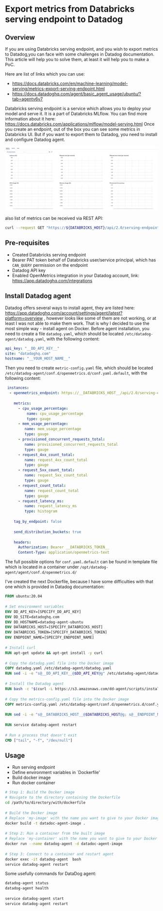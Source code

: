 # Export metrics from Databricks serving endpoint to Datadog

## Overview

If you are using Databricks serving endpoint, and you wish to export metrics to Datadog,you can face with some challenges in Datadog documentation. This article will help you to solve them, at least it will help you to make a PoC. 

Here are list of links which you can use:
- https://docs.databricks.com/en/machine-learning/model-serving/metrics-export-serving-endpoint.html
- https://docs.datadoghq.com/agent/basic_agent_usage/ubuntu/?tab=agentv6v7

Databricks serving endpoint is a service which allows you to deploy your model and serve it. It is a part of Databricks MLflow. You can find more information about it here: https://docs.databricks.com/applications/mlflow/model-serving.html
Once you create an endpoint, out of the box you can see some metrics in Databricks UI. But if you want to export them to Datadog, you need to install and configure Datadog agent.

![metrics_from_UI.png](artifacts%2F005%2Fmetrics_from_UI.png)

also list of metrics can be received via REST API:
```bash
curl --request GET "https://${DATABRICKS_HOST}/api/2.0/serving-endpoints/{endpoint_name}/metrics" --header "Authorization: Bearer ${DATABRICKS_TOKEN}"
```

## Pre-requisites
- Created Databricks serving endpoint
- Bearer PAT token behalf of Databricks user/service principal, which has `CAN_QUERY` permission on the endpoint
- Datadog API key
- Enabled OpenMetrics integration in your Datadog account, link: https://app.datadoghq.com/integrations

## Install Datadog agent
Datadog offers several ways to install agent, they are listed here: https://app.datadoghq.com/account/settings/agent/latest?platform=overview , however looks like some of them are not working, or at least I was not able to make them work. That is why I decided to use the most simple way - install agent on Docker.
Before agent installation, you need to create a file `datadog.yaml`, which should be located `/etc/datadog-agent/datadog.yaml`, with the following content:
```yaml
api_key: "__DD_API_KEY__"
site: "datadoghq.com"
hostname: "__YOUR_HOST_NAME__"
```

Then you need to create `metric-config.yaml` file, which should be located `/etc/datadog-agent/conf.d/openmetrics.d/conf.yaml.default`, with the following content:
```yaml
 instances:
  - openmetrics_endpoint: https://__DATABRICKS_HOST__/api/2.0/serving-endpoints/__ENDPOINT_NAME__/metrics

    metrics:
      - cpu_usage_percentage:
          name: cpu_usage_percentage
          type: gauge
      - mem_usage_percentage:
         name: mem_usage_percentage
         type: gauge
      - provisioned_concurrent_requests_total:
         name: provisioned_concurrent_requests_total
         type: gauge
      - request_4xx_count_total:
         name: request_4xx_count_total
         type: gauge
      - request_5xx_count_total:
         name: request_5xx_count_total
         type: gauge
      - request_count_total:
         name: request_count_total
         type: gauge
      - request_latency_ms:
         name: request_latency_ms
         type: histogram

    tag_by_endpoint: false

    send_distribution_buckets: true

    headers:
      Authorization: Bearer __DATABRICKS_TOKEN__
      Content-Type: application/openmetrics-text
```
The full possible options for `conf.yaml.default` can be found in template file which is located in a container under `/opt/datadog-agent/agent/conf.d/openmetrics.d/`

I've created the next Dockerfile, because I have some difficulties with that one which is provided in Datadog documentation:

```dockerfile
FROM ubuntu:20.04

# Set environment variables
ENV DD_API_KEY=[SPECIFY_DD_API_KEY]
ENV DD_SITE=datadoghq.com
ENV DD_HOSTNAME=datadog-agent-ubuntu
ENV DATABRICKS_HOST=[SPECIFY_DATABRICKS_HOST]
ENV DATABRICKS_TOKEN=[SPECIFY_DATABRICKS_TOKEN]
ENV ENDPOINT_NAME=[SPECIFY_ENDPOINT_NAME]

# Install curl
RUN apt-get update && apt-get install -y curl

# Copy the datadog.yaml file into the Docker image
COPY datadog.yaml /etc/datadog-agent/datadog.yaml
RUN sed -i -e "s@__DD_API_KEY__@$DD_API_KEY@g" /etc/datadog-agent/datadog.yaml

# Install the Datadog agent
RUN bash -c "$(curl -L https://s3.amazonaws.com/dd-agent/scripts/install_script_agent7.sh)"

# Copy the metrics-config.yaml file into the Docker image
COPY metrics-config.yaml /etc/datadog-agent/conf.d/openmetrics.d/conf.yaml.default

RUN sed -i -e "s@__DATABRICKS_HOST__@$DATABRICKS_HOST@g; s@__ENDPOINT_NAME__@$ENDPOINT_NAME@g; s@__DATABRICKS_TOKEN__@$DATABRICKS_TOKEN@g; " /etc/datadog-agent/conf.d/openmetrics.d/conf.yaml.default

RUN service datadog-agent restart

# Run a process that doesn't exit
CMD ["tail", "-f", "/dev/null"]
```

## Usage
- Run serving endpoint
- Define environment variables in `Dockerfile'
- Build docker image
- Run docker container
```bash
# Step 1: Build the Docker image
# Navigate to the directory containing the Dockerfile
cd /path/to/directory/with/dockerfile

# Build the Docker image
# Replace 'my-image' with the name you want to give to your Docker image
docker build -t datadoc-agent-image .

# Step 2: Run a container from the built image
# Replace 'my-container' with the name you want to give to your Docker container
docker run --name datadog-agent -d datadoc-agent-image

# Step 3: Connect to a container and restart agent
docker exec -it datadog-agent  bash
service datadog-agent restart
```


Some usefully commands for DataDog agent:
```bash
datadog-agent status
datadog-agent health

service datadog-agent start
service datadog-agent restart
```